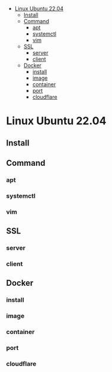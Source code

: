 <!-- @import "[TOC]" {cmd="toc" depthFrom=1 depthTo=6 orderedList=false} -->

<!-- code_chunk_output -->

- [Linux Ubuntu 22.04](#linux-ubuntu-2204)
  - [Install](#install)
  - [Command](#command)
    - [apt](#apt)
    - [systemctl](#systemctl)
    - [vim](#vim)
  - [SSL](#ssl)
    - [server](#server)
    - [client](#client)
  - [Docker](#docker)
    - [install](#install-1)
    - [image](#image)
    - [container](#container)
    - [port](#port)
    - [cloudflare](#cloudflare)

<!-- /code_chunk_output -->

# Linux Ubuntu 22.04

## Install

## Command

### apt

### systemctl

### vim

## SSL

### server

### client

## Docker

### install

### image

### container

### port

### cloudflare

